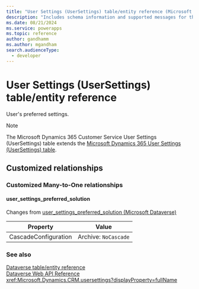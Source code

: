 ```yaml
---
title: "User Settings (UserSettings) table/entity reference (Microsoft Dynamics 365 Customer Service)"
description: "Includes schema information and supported messages for the User Settings (UserSettings) table/entity with Microsoft Dynamics 365 Customer Service."
ms.date: 08/21/2024
ms.service: powerapps
ms.topic: reference
author: gandhamm
ms.author: mgandham
search.audienceType: 
  - developer
---
```


# User Settings (UserSettings) table/entity reference

User's preferred settings.

> [!NOTE]
> The Microsoft Dynamics 365 Customer Service User Settings (UserSettings) table extends the [Microsoft Dynamics 365 User Settings (UserSettings) table](/dynamics365/developer/entities/usersettings).




## Customized relationships

### Customized Many-to-One relationships

#### <a name="BKMK_user_settings_preferred_solution"></a> user_settings_preferred_solution

Changes from [user_settings_preferred_solution (Microsoft Dataverse)](/power-apps/developer/data-platform/reference/entities/usersettings#BKMK_user_settings_preferred_solution)

|Property|Value|
|---|---|
|CascadeConfiguration|Archive: `NoCascade`|


### See also

[Dataverse table/entity reference](../about-entity-reference.md)  
[Dataverse Web API Reference](/power-apps/developer/data-platform/webapi/reference/about)   
<xref:Microsoft.Dynamics.CRM.usersettings?displayProperty=fullName>
